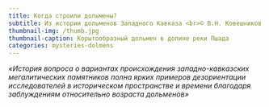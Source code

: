 ```yaml
---
title: Когда строили дольмены?
subtitle: Из истории дольменов Западного Кавказа <br>© В.Н. Ковешников
thumbnail-img: /thumb.jpg
thumbnail-caption: Корытообразный дольмен в долине реки Пшада
categories: mysteries-dolmens
---
```

_«История вопроса о вариантах происхождения западно-кавказских мегалитических памятников полна ярких примеров дезориентации исследователей в историческом пространстве и времени благодаря заблуждениям относительно возраста дольменов»_
